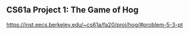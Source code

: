 ## CS61a Project 1: The Game of Hog
https://inst.eecs.berkeley.edu/~cs61a/fa20/proj/hog/#problem-5-3-pt

